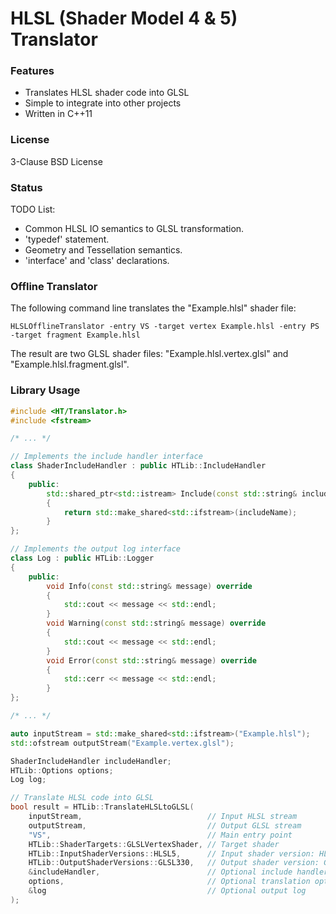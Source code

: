 # HLSL (Shader Model 4 & 5) Translator #

### Features ###

* Translates HLSL shader code into GLSL
* Simple to integrate into other projects
* Written in C++11

### License ###

3-Clause BSD License

### Status ###

TODO List:
* Common HLSL IO semantics to GLSL transformation.
* 'typedef' statement.
* Geometry and Tessellation semantics.
* 'interface' and 'class' declarations.

### Offline Translator ###

The following command line translates the "Example.hlsl" shader file:

```
HLSLOfflineTranslator -entry VS -target vertex Example.hlsl -entry PS -target fragment Example.hlsl
```

The result are two GLSL shader files: "Example.hlsl.vertex.glsl" and "Example.hlsl.fragment.glsl".

### Library Usage ###

```cpp
#include <HT/Translator.h>
#include <fstream>

/* ... */

// Implements the include handler interface
class ShaderIncludeHandler : public HTLib::IncludeHandler
{
	public:
		std::shared_ptr<std::istream> Include(const std::string& includeName) override
		{
			return std::make_shared<std::ifstream>(includeName);
		}
};

// Implements the output log interface
class Log : public HTLib::Logger
{
	public:
		void Info(const std::string& message) override
		{
			std::cout << message << std::endl;
		}
		void Warning(const std::string& message) override
		{
			std::cout << message << std::endl;
		}
		void Error(const std::string& message) override
		{
			std::cerr << message << std::endl;
		}
};

/* ... */

auto inputStream = std::make_shared<std::ifstream>("Example.hlsl");
std::ofstream outputStream("Example.vertex.glsl");

ShaderIncludeHandler includeHandler;
HTLib::Options options;
Log log;

// Translate HLSL code into GLSL
bool result = HTLib::TranslateHLSLtoGLSL(
	inputStream,							// Input HLSL stream
	outputStream,							// Output GLSL stream
	"VS",									// Main entry point
	HTLib::ShaderTargets::GLSLVertexShader,	// Target shader
	HTLib::InputShaderVersions::HLSL5,		// Input shader version: HLSL Shader Model 5
	HTLib::OutputShaderVersions::GLSL330,	// Output shader version: GLSL 3.30
	&includeHandler,						// Optional include handler
	options,								// Optional translation options
	&log									// Optional output log
);
```
